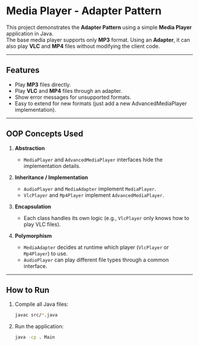 # Media Player - Adapter Pattern

This project demonstrates the **Adapter Pattern** using a simple **Media Player** application in Java.  
The base media player supports only **MP3** format. Using an **Adapter**, it can also play **VLC** and **MP4** files without modifying the client code.

---

## Features
- Play **MP3** files directly.  
- Play **VLC** and **MP4** files through an adapter.  
- Show error messages for unsupported formats.  
- Easy to extend for new formats (just add a new AdvancedMediaPlayer implementation).  

---

## OOP Concepts Used
1. **Abstraction**  
   - `MediaPlayer` and `AdvancedMediaPlayer` interfaces hide the implementation details.  

2. **Inheritance / Implementation**  
   - `AudioPlayer` and `MediaAdapter` implement `MediaPlayer`.  
   - `VlcPlayer` and `Mp4Player` implement `AdvancedMediaPlayer`.  

3. **Encapsulation**  
   - Each class handles its own logic (e.g., `VlcPlayer` only knows how to play VLC files).  

4. **Polymorphism**  
   - `MediaAdapter` decides at runtime which player (`VlcPlayer` or `Mp4Player`) to use.  
   - `AudioPlayer` can play different file types through a common interface.  

---

## How to Run  

1. Compile all Java files:  
   ```bash
   javac src/*.java

2. Run the application:
   ```bash
   java -cp . Main

